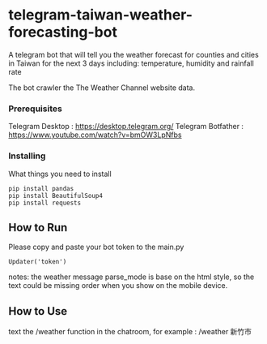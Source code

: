# telegram-taiwan-weather-forecasting-bot

A telegram bot that will tell you the weather forecast for counties and cities in Taiwan for the next 3 days including: temperature, humidity and rainfall rate

The bot crawler the The Weather Channel website data.

### Prerequisites

Telegram Desktop : https://desktop.telegram.org/
Telegram Botfather : https://www.youtube.com/watch?v=bmOW3LpNfbs

### Installing

What things you need to install

```
pip install pandas
pip install BeautifulSoup4
pip install requests
```

## How to Run

Please copy and paste your bot token to the main.py 
```
Updater('token') 
```

notes: the weather message parse_mode is base on the html style, so the text could be missing order when you show on the mobile device.

## How to Use

text the /weather function in the chatroom, for example : /weather 新竹市
